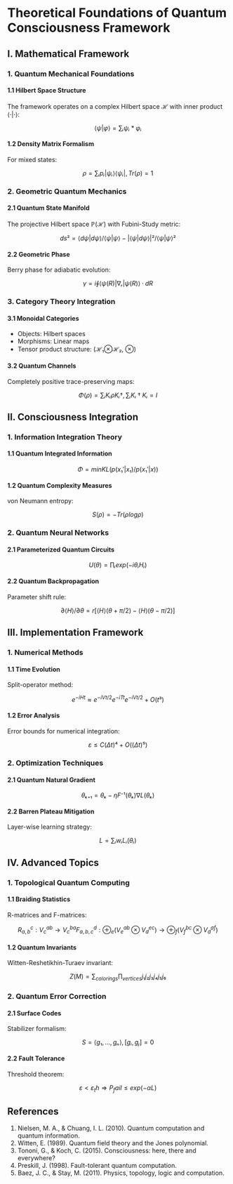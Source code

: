 # Theoretical Foundations of Quantum Consciousness Framework

## I. Mathematical Framework

### 1. Quantum Mechanical Foundations

#### 1.1 Hilbert Space Structure
The framework operates on a complex Hilbert space ℋ with inner product ⟨·|·⟩:
```math
⟨ψ|φ⟩ = ∑ᵢ ψᵢ*φᵢ
```

#### 1.2 Density Matrix Formalism
For mixed states:
```math
ρ = ∑ᵢ pᵢ |ψᵢ⟩⟨ψᵢ|, Tr(ρ) = 1
```

### 2. Geometric Quantum Mechanics

#### 2.1 Quantum State Manifold
The projective Hilbert space ℙ(ℋ) with Fubini-Study metric:
```math
ds² = ⟨dψ|dψ⟩/⟨ψ|ψ⟩ - |⟨ψ|dψ⟩|²/⟨ψ|ψ⟩²
```

#### 2.2 Geometric Phase
Berry phase for adiabatic evolution:
```math
γ = i∮ ⟨ψ(R)|∇ᵣ|ψ(R)⟩·dR
```

### 3. Category Theory Integration

#### 3.1 Monoidal Categories
- Objects: Hilbert spaces
- Morphisms: Linear maps
- Tensor product structure: (ℋ₁⊗ℋ₂, ⊗)

#### 3.2 Quantum Channels
Completely positive trace-preserving maps:
```math
Φ(ρ) = ∑ᵢ KᵢρKᵢ†, ∑ᵢ Kᵢ†Kᵢ = I
```

## II. Consciousness Integration

### 1. Information Integration Theory

#### 1.1 Quantum Integrated Information
```math
Φ = min{KL(p(x₁'|x₁)/p(x₁'|x))}
```

#### 1.2 Quantum Complexity Measures
von Neumann entropy:
```math
S(ρ) = -Tr(ρ log ρ)
```

### 2. Quantum Neural Networks

#### 2.1 Parameterized Quantum Circuits
```math
U(θ) = ∏ᵢ exp(-iθᵢHᵢ)
```

#### 2.2 Quantum Backpropagation
Parameter shift rule:
```math
∂⟨H⟩/∂θ = r[⟨H⟩(θ + π/2) - ⟨H⟩(θ - π/2)]
```

## III. Implementation Framework

### 1. Numerical Methods

#### 1.1 Time Evolution
Split-operator method:
```math
e^{-iHt} ≈ e^{-iVt/2}e^{-iTt}e^{-iVt/2} + O(t³)
```

#### 1.2 Error Analysis
Error bounds for numerical integration:
```math
ε ≤ C(Δt)⁴ + O((Δt)⁵)
```

### 2. Optimization Techniques

#### 2.1 Quantum Natural Gradient
```math
θₖ₊₁ = θₖ - ηF⁻¹(θₖ)∇L(θₖ)
```

#### 2.2 Barren Plateau Mitigation
Layer-wise learning strategy:
```math
L = ∑ᵢ wᵢLᵢ(θᵢ)
```

## IV. Advanced Topics

### 1. Topological Quantum Computing

#### 1.1 Braiding Statistics
R-matrices and F-matrices:
```math
R_{a,b}^c: V_c^{ab} → V_c^{ba}
F_{a,b,c}^d: ⊕_e (V_e^{ab} ⊗ V_d^{ec}) → ⊕_f (V_f^{bc} ⊗ V_d^{af})
```

#### 1.2 Quantum Invariants
Witten-Reshetikhin-Turaev invariant:
```math
Z(M) = ∑_{colorings} ∏_{vertices} {j₁ j₂ j₃}
                                  {j₄ j₅ j₆}
```

### 2. Quantum Error Correction

#### 2.1 Surface Codes
Stabilizer formalism:
```math
S = ⟨g₁, ..., gₙ⟩, [gᵢ,gⱼ] = 0
```

#### 2.2 Fault Tolerance
Threshold theorem:
```math
ε < ε_th ⇒ P_fail ≤ exp(-αL)
```

## References

1. Nielsen, M. A., & Chuang, I. L. (2010). Quantum computation and quantum information.
2. Witten, E. (1989). Quantum field theory and the Jones polynomial.
3. Tononi, G., & Koch, C. (2015). Consciousness: here, there and everywhere?
4. Preskill, J. (1998). Fault-tolerant quantum computation.
5. Baez, J. C., & Stay, M. (2011). Physics, topology, logic and computation.
